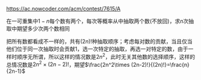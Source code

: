https://ac.nowcoder.com/acm/contest/7615/A

在一可重集中$1-n$每个数有两个，每次等概率从中抽取两个数(不放回)，求$n$次抽取中期望多少次两个数相同

把所有数都看成不一样的，共有$(2n)!$种抽取顺序；考虑每对数的贡献，当且仅当他们位于同一次抽取时会贡献$1$，选一次特定的抽取，再选一对特定的数，由于一样时顺序无所谓，所以这样的情况数是$2n^2$，此时无关其他数的选择顺序，这样的总情况数是$2n^2\times (2n-2)!$，期望$\frac{2n^2\times (2n-2)!}{(2n)!}=\frac{n}{2n-1}$

